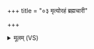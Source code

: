 +++
title = "०३ मृत्योरहं ब्रह्मचारी"

+++
<details><summary>मूलम् (VS)</summary>

मृ॒त्योर॒हं ब्र॑ह्मचा॒री यदस्मि॑ नि॒र्याच॑न्भू॒तात्पुरु॑षं य॒माय॑।  
तम॒हं ब्रह्म॑णा॒ तप॑सा॒ श्रमे॑णा॒नयै॑नं॒ मेख॑लया सिनामि ॥
</details>